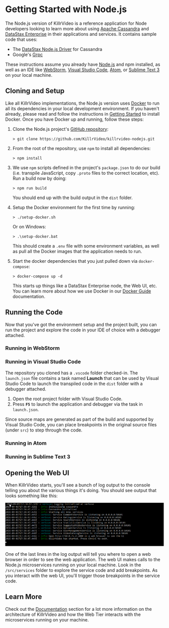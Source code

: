 # Getting Started with Node.js

The Node.js version of KillrVideo is a reference application for Node developers looking to
learn more about using [Apache Cassandra][cassandra] and [DataStax Enterprise][dse] in their
applications and services. It contains sample code that uses:

- The [DataStax Node.js Driver][driver] for Cassandra
- Google's [Grpc][grpc]

These instructions assume you already have [Node.js][node] and npm installed, as well as an 
IDE like [WebStorm][webstorm], [Visual Studio Code][vscode], [Atom][atom], or 
[Sublime Text 3][sublime3] on your local machine.

## Cloning and Setup

Like all KillrVideo implementations, the Node.js version uses [Docker][docker] to run all its
dependencies in your local development environment. If you haven't already, please read and
follow the instructions in [Getting Started][getting-started] to install Docker. Once you
have Docker up and running, follow these steps:

1. Clone the Node.js project's [GitHub repository][repo]:
    ```
    > git clone https://github.com/KillrVideo/killrvideo-nodejs.git
    ```
1. From the root of the repository, use `npm` to install all dependencies:
    ```
    > npm install
    ```
1. We use `npm` scripts defined in the project's `package.json` to do our build (i.e.
transpile JavaScript, copy `.proto` files to the correct location, etc). Run a build now by
doing:
    ```
    > npm run build
    ```
    You should end up with the build output in the `dist` folder.

1. Setup the Docker environment for the first time by running:
    ```
    > ./setup-docker.sh
    ```
    Or on Windows:
    ```
    > .\setup-docker.bat
    ```
    This should create a `.env` file with some environment variables, as well as pull all the
    Docker images that the application needs to run.

1. Start the docker dependencies that you just pulled down via `docker-compose`:
    ```
    > docker-compose up -d
    ```
    This starts up things like a DataStax Enterprise node, the Web UI, etc. You can learn
    more about how we use Docker in our [Docker Guide][docker-guide] documentation.
  
## Running the Code

Now that you've got the environment setup and the project built, you can run the project and
explore the code in your IDE of choice with a debugger attached.

### Running in WebStorm

### Running in Visual Studio Code

The repository you cloned has a `.vscode` folder checked-in. The `launch.json` file contains
a task named **Launch** that can be used by Visual Studio Code to launch the transpiled code
in the `dist` folder with a debugger attached. 

1. Open the root project folder with Visual Studio Code.
1. Press **`F5`** to launch the application and debugger via the task in `launch.json`.

Since source maps are generated as part of the build and supported by Visual Studio Code, you 
can place breakpoints in the original source files (under `src`) to step through the code.

### Running in Atom

### Running in Sublime Text 3

## Opening the Web UI

When KillrVideo starts, you'll see a bunch of log output to the console telling you about the
various things it's doing. You should see output that looks something like this:

![Console Startup Output](/assets/images/nodejs-startup.png)

One of the last lines in the log output will tell you where to open a web browser in order to
see the web application. The web UI makes calls to the Node.js microservices running on your
local machine. Look in the `/src/services` folder to explore the service code and add
breakpoints. As you interact with the web UI, you'll trigger those breakpoints in the service 
code.

## Learn More

Check out the [Documentation][docs] section for a lot more information on the architecture of
KillrVideo and how the Web Tier interacts with the microservices running on your machine.


[cassandra]: http://cassandra.apache.org/
[dse]: http://www.datastax.com/products/datastax-enterprise
[driver]: https://github.com/datastax/nodejs-driver
[grpc]: http://www.grpc.io/
[node]: https://nodejs.org/
[webstorm]: https://www.jetbrains.com/webstorm/
[vscode]: https://code.visualstudio.com/
[atom]: https://atom.io/
[sublime3]: https://www.sublimetext.com/3
[docker]: https://www.docker.com/
[getting-started]: /getting-started/
[repo]: https://github.com/KillrVideo/killrvideo-nodejs
[docker-guide]: /docs/guides/docker/
[docs]: /docs/